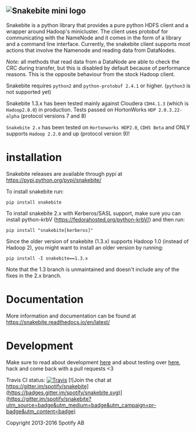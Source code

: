 ![Snakebite mini logo](https://github.com/spotify/snakebite/blob/master/doc/logo/logo-mini-typo.png)
---

Snakebite is a python library that provides a pure python HDFS client
and a wrapper around Hadoop's minicluster. The client uses protobuf for
communicating with the NameNode and it comes in the form of a library and 
a command line interface. Currently, the snakebite client supports most
actions that involve the Namenode and reading data from DataNodes.

*Note:* all methods that read data from a DataNode are able to check
the CRC during transfer, but this is disabled by default because of
performance reasons. This is the opposite behaviour from the stock
Hadoop client.

Snakebite requires `python2` and `python-protobuf 2.4.1` or higher.
(`python3` is not supported yet)


Snakebite 1.3.x has been tested mainly against Cloudera `CDH4.1.3` 
(which is `Hadoop2.0.0`) in production. Tests passed on HortonWorks
`HDP 2.0.3.22-alpha` (protocol versions 7 and 8)

`Snakebite 2.x` has been tested on `Hortonworks HDP2.0`, `CDH5 Beta` and
ONLY supports `Hadoop 2.2.0` and up (protocol version 9)!

installation
============

Snakebite releases are available through pypi at
<https://pypi.python.org/pypi/snakebite/>

To install snakebite run:

`pip install snakebite`

To install snakebite 2.x with Kerberos/SASL support, make sure you can
install python-krbV (<https://fedorahosted.org/python-krbV/>) and then
run:

`pip install "snakebite[kerberos]"`

Since the older version of snakebite (1.3.x) supports Hadoop 1.0 (instead of Hadoop 2), you
might want to install an older version by running:

`pip install -I snakebite==1.3.x`

Note that the 1.3 branch is unmaintained and doesn't include any of the fixes in the 2.x branch.

Documentation
=============

More information and documentation can be found at https://snakebite.readthedocs.io/en/latest/

Development
===========

Make sure to read about development
[here](https://snakebite.readthedocs.io/en/latest/development.html) and about
testing over [here](https://snakebite.readthedocs.io/en/latest/testing.html),
hack and come back with a pull requests &lt;3

Travis CI status: [![Travis](https://api.travis-ci.org/spotify/snakebite.png)](https://travis-ci.org/spotify/snakebite)
[![Join the chat at https://gitter.im/spotify/snakebite](https://badges.gitter.im/spotify/snakebite.svg)](https://gitter.im/spotify/snakebite?utm_source=badge&utm_medium=badge&utm_campaign=pr-badge&utm_content=badge)

Copyright 2013-2016 Spotify AB
